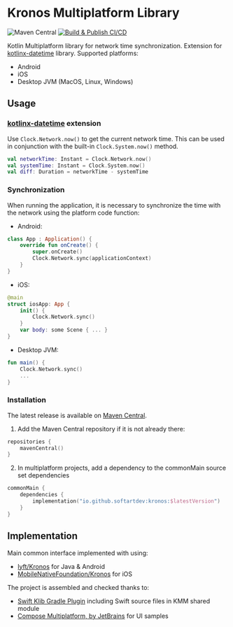 # Kronos Multiplatform Library

![Maven Central](https://img.shields.io/maven-central/v/io.github.softartdev/kronos)
[![Build & Publish CI/CD](https://github.com/softartdev/Kronos-Multiplatform/actions/workflows/build_publish.yml/badge.svg)](https://github.com/softartdev/Kronos-Multiplatform/actions/workflows/build_publish.yml)

Kotlin Multiplatform library for network time synchronization. 
Extension for [kotlinx-datetime](https://github.com/Kotlin/kotlinx-datetime) library.
Supported platforms:
- Android
- iOS
- Desktop JVM (MacOS, Linux, Windows)
## Usage
### [kotlinx-datetime](https://github.com/Kotlin/kotlinx-datetime) extension
Use `Clock.Network.now()` to get the current network time. 
This can be used in conjunction with the built-in `Clock.System.now()` method.
```kotlin
val networkTime: Instant = Clock.Network.now()
val systemTime: Instant = Clock.System.now()
val diff: Duration = networkTime - systemTime
```
### Synchronization
When running the application, it is necessary to synchronize the time with the network using the platform code function:
- Android:
```kotlin
class App : Application() {
    override fun onCreate() {
        super.onCreate()
        Clock.Network.sync(applicationContext)
    }
}
```
- iOS:
```swift
@main
struct iosApp: App {
    init() {
        Clock.Network.sync()
    }
    var body: some Scene { ... }
}
```
- Desktop JVM:
```kotlin
fun main() {
    Clock.Network.sync()
    ...
}
```
### Installation
The latest release is available on [Maven Central](https://repo1.maven.org/maven2/io/github/softartdev/kronos/).
1. Add the Maven Central repository if it is not already there:
```kotlin
repositories {
    mavenCentral()
}
```
2. In multiplatform projects, add a dependency to the commonMain source set dependencies
```kotlin
commonMain {
    dependencies {
        implementation("io.github.softartdev:kronos:$latestVersion")
    }
}
```
## Implementation
Main common interface implemented with using:
- [lyft/Kronos](https://github.com/lyft/Kronos-Android) for Java & Android
- [MobileNativeFoundation/Kronos](https://github.com/MobileNativeFoundation/Kronos) for iOS

The project is assembled and checked thanks to:
- [Swift Klib Gradle Plugin](https://github.com/ttypic/swift-klib-plugin) including Swift source files in KMM shared module
- [Compose Multiplatform, by JetBrains](https://github.com/JetBrains/compose-jb) for UI samples
